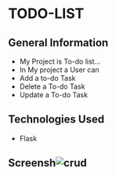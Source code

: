 # TODO-LIST
## General Information
- My Project is To-do list... 
- In My project a User can
- Add a to-do Task 
- Delete a To-do Task
- Update a To-do Task
## Technologies Used
- Flask
## Screensh![crud](https://user-images.githubusercontent.com/100512360/228793219-bc89df55-363d-4c30-bafe-968caeb5242c.png)
